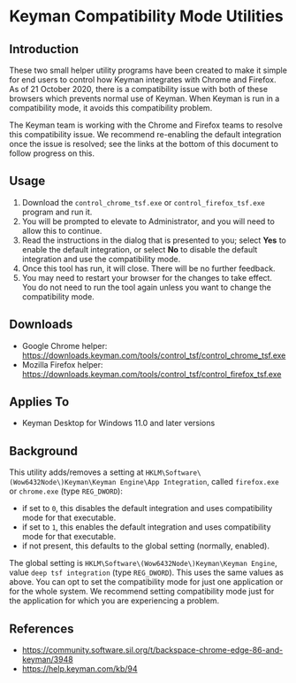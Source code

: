 # Keyman Compatibility Mode Utilities

## Introduction

These two small helper utility programs have been created to make it simple for end users to control how Keyman integrates with Chrome and Firefox. As of 21 October 2020, there is a compatibility issue with both of these browsers which prevents normal use of Keyman. When Keyman is run in a compatibility mode, it avoids this compatibility problem.

The Keyman team is working with the Chrome and Firefox teams to resolve this compatibility issue. We recommend re-enabling the default integration once the issue is resolved; see the links at the bottom of this document to follow progress on this.

## Usage

1. Download the `control_chrome_tsf.exe` or `control_firefox_tsf.exe` program and run it.
2. You will be prompted to elevate to Administrator, and you will need to allow this to continue.
3. Read the instructions in the dialog that is presented to you; select **Yes** to enable the default integration, or select **No** to disable the default integration and use the compatibility mode.
4. Once this tool has run, it will close. There will be no further feedback.
5. You may need to restart your browser for the changes to take effect. You do not need to run the tool again unless you want to change the compatibility mode.

## Downloads

* Google Chrome helper: https://downloads.keyman.com/tools/control_tsf/control_chrome_tsf.exe
* Mozilla Firefox helper: https://downloads.keyman.com/tools/control_tsf/control_firefox_tsf.exe

## Applies To

* Keyman Desktop for Windows 11.0 and later versions

## Background

This utility adds/removes a setting at `HKLM\Software\(Wow6432Node\)Keyman\Keyman Engine\App Integration`, called `firefox.exe` or `chrome.exe` (type `REG_DWORD`):
* if set to `0`, this disables the default integration and uses compatibility mode for that executable.
* if set to `1`, this enables the default integration and uses compatibility mode for that executable.
* if not present, this defaults to the global setting (normally, enabled).

The global setting is `HKLM\Software\(Wow6432Node\)Keyman\Keyman Engine`, value `deep tsf integration` (type `REG_DWORD`). This uses the same values as above. You can opt to set the compatibility mode for just one application or for the whole system. We recommend setting compatibility mode just for the application for which you are experiencing a problem.

## References

* https://community.software.sil.org/t/backspace-chrome-edge-86-and-keyman/3948
* https://help.keyman.com/kb/94
